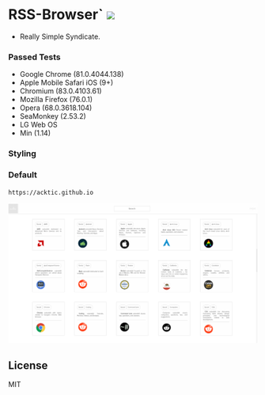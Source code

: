 # RSS-Browser` <img src='https://img.shields.io/github/license/acktic/acktic.github.io?style=social'>

  - Really Simple Syndicate.
  
### Passed Tests

* Google Chrome (81.0.4044.138)
* Apple Mobile Safari iOS (9+)
* Chromium (83.0.4103.61)
* Mozilla Firefox (76.0.1)
* Opera (68.0.3618.104) 
* SeaMonkey (2.53.2) 
* LG Web OS
* Min (1.14)

### Styling

### Default
`https://acktic.github.io`
<p align='center'><img src='images/wall.png'></p>

License
----

MIT
